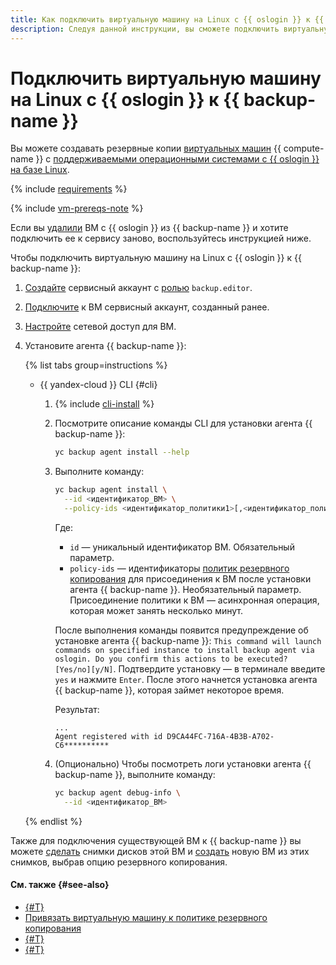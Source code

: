 ```yaml
---
title: Как подключить виртуальную машину на Linux с {{ oslogin }} к {{ backup-full-name }}
description: Следуя данной инструкции, вы сможете подключить виртуальную машину на Linux с {{ oslogin }} к {{ backup-name }}.
---
```


# Подключить виртуальную машину на Linux с {{ oslogin }} к {{ backup-name }}

Вы можете создавать резервные копии [виртуальных машин](../../compute/concepts/vm.md) {{ compute-name }} c [поддерживаемыми операционными системами с {{ oslogin }} на базе Linux](../concepts/vm-connection.md#linux).

{% include [requirements](../../_includes/backup/requirements.md) %}

{% include [vm-prereqs-note](../../_includes/backup/vm-prereqs-note.md) %}

Если вы [удалили](delete-vm.md) ВМ с {{ oslogin }} из {{ backup-name }} и хотите подключить ее к сервису заново, воспользуйтесь инструкцией ниже.

Чтобы подключить виртуальную машину на Linux с {{ oslogin }} к {{ backup-name }}:

1. [Создайте](../../iam/operations/sa/create.md) сервисный аккаунт с [ролью](../security/index.md#backup-editor) `backup.editor`.
1. [Подключите](../../compute/operations/vm-control/vm-connect-sa.md) к ВМ сервисный аккаунт, созданный ранее.
1. [Настройте](../concepts/vm-connection.md#vm-network-access) сетевой доступ для ВМ.
1. Установите агента {{ backup-name }}:

   {% list tabs group=instructions %}

   - {{ yandex-cloud }} CLI {#cli}

     1. {% include [cli-install](../../_includes/cli-install.md) %}
     1. Посмотрите описание команды CLI для установки агента {{ backup-name }}:

        ```bash
        yc backup agent install --help
        ```

     1. Выполните команду:

        ```bash
        yc backup agent install \
          --id <идентификатор_ВМ> \
          --policy-ids <идентификатор_политики1>[,<идентификатор_политики2>]
        ```

        Где:

        * `id` — уникальный идентификатор ВМ. Обязательный параметр.
        * `policy-ids` — идентификаторы [политик резервного копирования](../concepts/policy.md) для присоединения к ВМ после установки агента {{ backup-name }}. Необязательный параметр. Присоединение политики к ВМ — асинхронная операция, которая может занять несколько минут.

        После выполнения команды появится предупреждение об установке агента {{ backup-name }}: `This command will launch commands on specified instance to install backup agent via oslogin. Do you confirm this actions to be executed? [Yes/no][y/N]`. Подтвердите установку — в терминале введите `yes` и нажмите `Enter`. После этого начнется установка агента {{ backup-name }}, которая займет некоторое время.

        Результат:

        ```text
        ...
        Agent registered with id D9CA44FC-716A-4B3B-A702-C6**********
        ```

     1. (Опционально) Чтобы посмотреть логи установки агента {{ backup-name }}, выполните команду:

         ```bash
         yc backup agent debug-info \
           --id <идентификатор_ВМ>
         ```

   {% endlist %}

Также для подключения существующей ВМ к {{ backup-name }} вы можете [сделать](../../compute/operations/disk-control/create-snapshot.md) снимки дисков этой ВМ и [создать](../../compute/operations/vm-create/create-from-snapshots.md) новую ВМ из этих снимков, выбрав опцию резервного копирования.

#### См. также {#see-also}

* [{#T}](create-vm.md)
* [Привязать виртуальную машину к политике резервного копирования](./policy-vm/update.md#update-vm-list)
* [{#T}](./policy-vm/create.md)
* [{#T}](./backup-vm/recover.md)
